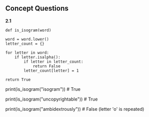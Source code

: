 ## Concept Questions

**2.1**

 `def is_isogram(word)`

    word = word.lower()
    letter_count = {}

    for letter in word:
        if letter.isalpha():
            if letter in letter_count:
                return False
            letter_count[letter] = 1

    return True
print(is_isogram("isogram"))  # True

print(is_isogram("uncopyrightable"))  # True

print(is_isogram("ambidextrously"))  # False (letter 'o' is repeated)

